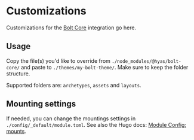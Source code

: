 # Customizations

Customizations for the [Bolt Core](https://github.com/gethyas/bolt-core) integration go here.

## Usage

Copy the file(s) you'd like to override from `./node_modules/@hyas/bolt-core/` and paste to `./themes/my-bolt-theme/`. Make sure to keep the folder structure.

Supported folders are: `archetypes`, `assets` and `layouts`.

## Mounting settings

If needed, you can change the mountings settings in `./config/_default/module.toml`. See also the Hugo docs: [Module Config: mounts](https://gohugo.io/hugo-modules/configuration/#module-config-mounts).
